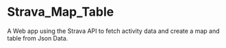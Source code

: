# Strava_Map_Table
A Web app using the Strava API to fetch activity data and create a map and table from Json Data.
